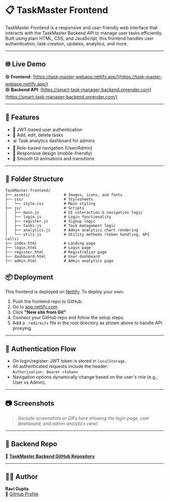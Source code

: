 # 📋 TaskMaster Frontend

TaskMaster Frontend is a responsive and user-friendly web interface that interacts with the TaskMaster Backend API to manage user tasks efficiently. Built using plain HTML, CSS, and JavaScript, this frontend handles user authentication, task creation, updates, analytics, and more.

---

## 🌐 Live Demo

🟢 **Frontend**: [https://task-master-webapp.netlify.app/](https://task-master-webapp.netlify.app/)  
🟢 **Backend API**: [https://smart-task-manager-backend.onrender.com](https://smart-task-manager-backend.onrender.com/)

---

## 🚀 Features

- 🔐 JWT-based user authentication
- 📝 Add, edit, delete tasks
- 📊 Task analytics dashboard for admins
- 👤 Role-based navigation (User/Admin)
- 📱 Responsive design (mobile-friendly)
- 🌈 Smooth UI animations and transitions

---

## 📁 Folder Structure

```text
TaskMaster-frontend/
├── assets/               # Images, icons, and fonts
├── css/                  # Stylesheets
│   └── style.css         # Main styling
├── js/                   # Scripts
│   ├── main.js           # UI interaction & navigation logic
│   ├── login.js          # Login functionality
│   ├── register.js       # Signup logic
│   ├── tasks.js          # Task management logic
│   ├── analytics.js      # Admin analytics chart rendering
│   └── utils.js          # Utility methods (token handling, API calls)
├── index.html            # Landing page
├── login.html            # Login page
├── register.html         # Registration page
├── dashboard.html        # User dashboard
├── admin.html            # Admin analytics page

```
## 📦 Deployment

This frontend is deployed on [Netlify](https://www.netlify.com/). To deploy your own:

1. Push the frontend repo to GitHub.
2. Go to [app.netlify.com](https://app.netlify.com).
3. Click **"New site from Git"**.
4. Connect your GitHub repo and follow the setup steps.
5. Add a `_redirects` file in the root directory as shown above to handle API proxying.

---

## 🔐 Authentication Flow

- On login/register: JWT token is stored in `localStorage`.
- All authenticated requests include the header:  
  `Authorization: Bearer <token>`
- Navigation options dynamically change based on the user's role (e.g., User vs Admin).

---

## 📷 Screenshots

> *(Include screenshots or GIFs here showing the login page, user dashboard, and admin analytics view)*

---

## 📂 Backend Repo

🔗 **[TaskMaster Backend GitHub Repository](https://github.com/ravigupta97/TaskMaster-backend)**

---

## 🧑‍💻 Author

**Ravi Gupta**  
💼 [GitHub Profile](https://github.com/ravigupta97)

